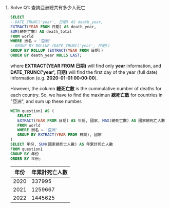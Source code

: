 1. Solve Q1: 查詢亞洲總共有多少人死亡
   ```sql
   SELECT 
   --DATE_TRUNC('year', 日期) AS death_year,
   EXTRACT(YEAR FROM 日期) AS death_year,
   SUM(總死亡數) AS death_total
   FROM world
   WHERE 洲名 = '亞洲'
   --GROUP BY ROLLUP (DATE_TRUNC('year', 日期))
   GROUP BY ROLLUP (EXTRACT(YEAR FROM 日期))
   ORDER BY death_year NULLS LAST;
   ```

   where **EXTRACT(YEAR FROM 日期)** will find only **year** information, and **DATE_TRUNC('year', 日期)** will find the first day of the year (full date) information (e.g. **2020-01-01 00:00:00**).
   
   However, the column **總死亡數** is the cummulative number of deaths for each country. So, we have to find the maximun **總死亡數** for countries in "亞洲", and sum up these number.

   ```sql
   WITH question1 AS (
      SELECT 
      EXTRACT(YEAR FROM 日期) AS 年份, 國家, MAX(總死亡數) AS 國家總死亡人數
      FROM world
      WHERE 洲名 = '亞洲'
      GROUP BY EXTRACT(YEAR FROM 日期), 國家
   )
   SELECT 年份, SUM(國家總死亡人數) AS 年累計死亡人數
   FROM question1
   GROUP BY 年份
   ORDER BY 年份;
   ```

   | 年份 | 年累計死亡人數 |
   | --- | --- |
   | 2020 | 337995 |
   | 2021 | 1259667 |
   | 2022 | 1445625 |